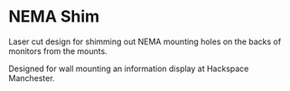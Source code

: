 NEMA Shim
=========

Laser cut design for shimming out NEMA mounting holes on the backs of monitors from the mounts.  

Designed for wall mounting an information display at Hackspace Manchester.
